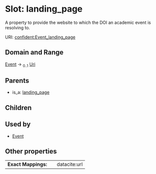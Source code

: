 
# Slot: landing_page


A property to provide the website to which the DOI an academic event is resolving to.

URI: [confident:Event_landing_page](https://raw.githubusercontent.com/TIBHannover/ConfIDent_schema/main/src/linkml/confident_schema.yaml#Event_landing_page)


## Domain and Range

[Event](Event.md) &#8594;  <sub>0..1</sub> [Uri](types/Uri.md)

## Parents

 *  is_a: [landing_page](landing_page.md)

## Children


## Used by

 * [Event](Event.md)

## Other properties

|  |  |  |
| --- | --- | --- |
| **Exact Mappings:** | | datacite:url |

